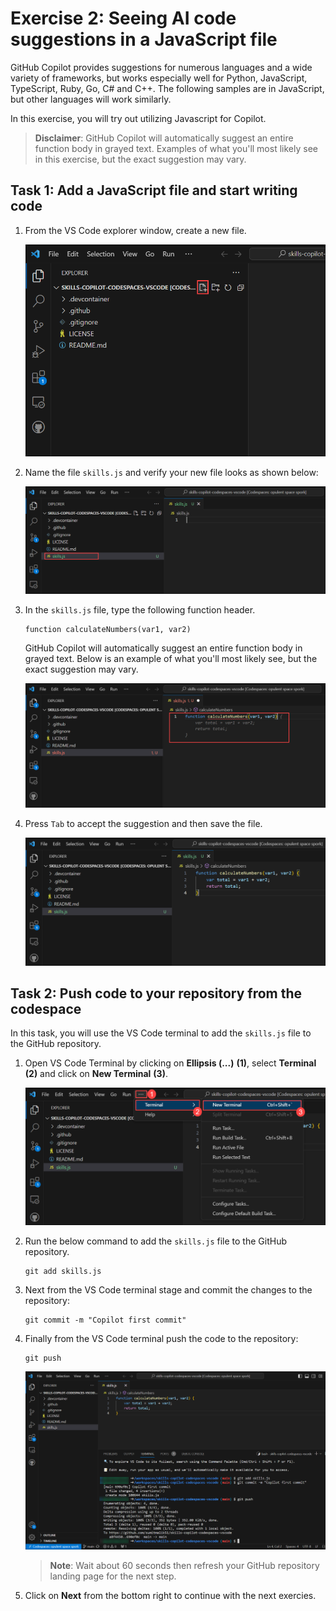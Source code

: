 # Exercise 2: Seeing AI code suggestions in a JavaScript file

GitHub Copilot provides suggestions for numerous languages and a wide variety of frameworks, but works especially well for Python, JavaScript, TypeScript, Ruby, Go, C# and C++. The following samples are in JavaScript, but other languages will work similarly.

In this exercise, you will try out utilizing Javascript for Copilot.

>**Disclaimer**: GitHub Copilot will automatically suggest an entire function body in grayed text. Examples of what you'll most likely see in this exercise, but the exact suggestion may vary.

## Task 1: Add a JavaScript file and start writing code

1. From the VS Code explorer window, create a new file.

   ![](../media/create-newfile.png)

1. Name the file `skills.js` and verify your new file looks as shown below:

   ![](../media/name-skills.png)

1. In the `skills.js` file, type the following function header.

   ```
   function calculateNumbers(var1, var2)
   ```

   GitHub Copilot will automatically suggest an entire function body in grayed text. Below is an example of what you'll most likely see, but the exact suggestion may vary.

   ![](../media/skills-function.png)

1. Press `Tab` to accept the suggestion and then save the file.

   ![](../media/save-skills.png)

## Task 2: Push code to your repository from the codespace

In this task, you will use the VS Code terminal to add the `skills.js` file to the GitHub repository.

1. Open VS Code Terminal by clicking on **Ellipsis (...)** **(1)**, select **Terminal** **(2)** and click on **New Terminal** **(3)**.

   ![](../media/open-terminal.png)

1. Run the below command to add the `skills.js` file to the GitHub repository.

   ```
   git add skills.js
   ```

1. Next from the VS Code terminal stage and commit the changes to the repository:

   ```
   git commit -m "Copilot first commit"
   ```

1. Finally from the VS Code terminal push the code to the repository:

   ```
   git push
   ```

   ![](../media/skills-push.png)

   >**Note**: Wait about 60 seconds then refresh your GitHub repository landing page for the next step.

1. Click on **Next** from the bottom right to continue with the next exercies.
